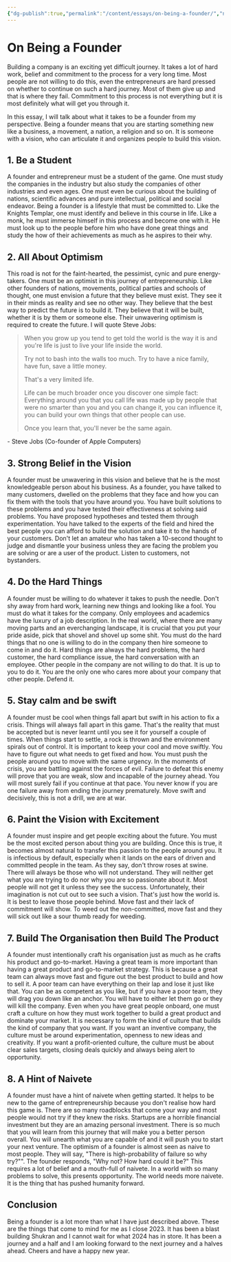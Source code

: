 ```yaml
---
{"dg-publish":true,"permalink":"/content/essays/on-being-a-founder/","noteIcon":"2"}
---
```


# On Being a Founder

Building a company is an exciting yet difficult journey. It takes a lot of hard work, belief and commitment to the process for a very long time. Most people are not willing to do this, even the entrepreneurs are hard pressed on whether to continue on such a hard journey. Most of them give up and that is where they fail. Commitment to this process is not everything but it is most definitely what will get you through it.

In this essay, I will talk about what it takes to be a founder from my perspective. Being a founder means that you are starting something new like a business, a movement, a nation, a religion and so on. It is someone with a vision, who can articulate it and organizes people to build this vision.

## 1. Be a Student
A founder and entrepreneur must be a student of the game. One must study the companies in the industry but also study the companies of other industries and even ages. One must even be curious about the building of nations, scientific advances and pure intellectual, political and social endeavor. Being a founder is a lifestyle that must be committed to. Like the Knights Templar, one must identify and believe in this course in life. Like a monk, he must immerse himself in this process and become one with it. He must look up to the people before him who have done great things and study the how of their achievements as much as he aspires to their why.

## 2. All About Optimism
This road is not for the faint-hearted, the pessimist, cynic and pure energy-takers. One must be an optimist in this journey of entrepreneurship. Like other founders of nations, movements, political parties and schools of thought, one must envision a future that they believe must exist. They see it in their minds as reality and see no other way. They believe that the best way to predict the future is to build it. They believe that it will be built, whether it is by them or someone else. Their unwavering optimism is required to create the future. I will quote Steve Jobs:

> When you grow up you tend to get told the world is the way it is and you're life is just to live your life inside the world.  
> 
> Try not to bash into the walls too much. Try to have a nice family, have fun, save a little money.  
> 
> That's a very limited life.  
> 
> Life can be much broader once you discover one simple fact: Everything around you that you call life was made up by people that were no smarter than you and you can change it, you can influence it, you can build your own things that other people can use.  
> 
> Once you learn that, you'll never be the same again.

\- Steve Jobs (Co-founder of Apple Computers)

## 3. Strong Belief in the Vision
A founder must be unwavering in this vision and believe that he is the most knowledgeable person about his business. As a founder, you have talked to many customers, dwelled on the problems that they face and how you can fix them with the tools that you have around you. You have built solutions to these problems and you have tested their effectiveness at solving said problems. You have proposed hypotheses and tested them through experimentation. You have talked to the experts of the field and hired the best people you can afford to build the solution and take it to the hands of your customers. Don't let an amateur who has taken a 10-second thought to judge and dismantle your business unless they are facing the problem you are solving or are a user of the product. Listen to customers, not bystanders.

## 4. Do the Hard Things
A founder must be willing to do whatever it takes to push the needle. Don't shy away from hard work, learning new things and looking like a fool. You must do what it takes for the company. Only employees and academics have the luxury of a job description. In the real world, where there are many moving parts and an everchanging landscape, it is crucial that you put your pride aside, pick that shovel and shovel up some shit. You must do the hard things that no one is willing to do in the company then hire someone to come in and do it. Hard things are always the hard problems, the hard customer, the hard compliance issue, the hard conversation with an employee. Other people in the company are not willing to do that. It is up to you to do it. You are the only one who cares more about your company that other people. Defend it.

## 5. Stay calm and be swift
A founder must be cool when things fall apart but swift in his action to fix a crisis. Things will always fall apart in this game. That's the reality that must be accepted but is never learnt until you see it for yourself a couple of times. When things start to settle, a rock is thrown and the environment spirals out of control. It is important to keep your cool and move swiftly. You have to figure out what needs to get fixed and how. You must push the people around you to move with the same urgency. In the moments of crisis, you are battling against the forces of evil. Failure to defeat this enemy will prove that you are weak, slow and incapable of the journey ahead. You will most surely fail if you continue at that pace. You never know if you are one failure away from ending the journey prematurely. Move swift and decisively, this is not a drill, we are at war.

## 6. Paint the Vision with Excitement
A founder must inspire and get people exciting about the future. You must be the most excited person about thing you are building. Once this is true, it becomes almost natural to transfer this passion to the people around you. It is infectious by default, especially when it lands on the ears of driven and committed people in the team. As they say, don't throw roses at swine. There will always be those who will not understand. They will neither get what you are trying to do nor why you are so passionate about it. Most people will not get it unless they see the success. Unfortunately, their imagination is not cut out to see such a vision. That's just how the world is. It is best to leave those people behind. Move fast and their lack of commitment will show. To weed out the non-committed, move fast and they will sick out like a sour thumb ready for weeding.

## 7. Build The Organisation then Build The Product
A founder must intentionally craft his organisation just as much as he crafts his product and go-to-market. Having a great team is more important than having a great product and go-to-market strategy. This is because a great team can always move fast and figure out the best product to build and how to sell it. A poor team can have everything on their lap and lose it just like that. You can be as competent as you like, but if you have a poor team, they will drag you down like an anchor. You will have to either let them go or they will kill the company. Even when you have great people onboard, one must craft a culture on how they must work together to build a great product and dominate your market. It is necessary to form the kind of culture that builds the kind of company that you want. If you want an inventive company, the culture must be around experimentation, openness to new ideas and creativity. If you want a profit-oriented culture, the culture must be about clear sales targets, closing deals quickly and always being alert to opportunity. 

## 8. A Hint of Naivete 
A founder must have a hint of naivete when getting started. It helps to be new to the game of entrepreneurship because you don't realise how hard this game is. There are so many roadblocks that come your way and most people would not try if they knew the risks. Startups are a horrible financial investment but they are an amazing personal investment. There is so much that you will learn from this journey that will make you a better person overall. You will unearth what you are capable of and it will push you to start your next venture. The optimism of a founder is almost seen as naive to most people. They will say, "There is high-probability of failure so why try?"". The founder responds, "Why not? How hard could it be?" This requires a lot of belief and a mouth-full of naivete. In a world with so many problems to solve, this presents opportunity. The world needs more naivete. It is the thing that has pushed humanity forward.

## Conclusion
Being a founder is a lot more than what I have just described above. These are the things that come to mind for me as I close 2023. It has been a blast building Shukran and I cannot wait for what 2024 has in store. It has been a journey and a half and I am looking forward to the next journey and a halves ahead. Cheers and have a happy new year.